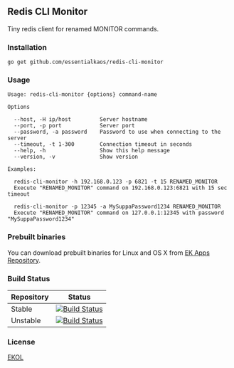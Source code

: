 ## Redis CLI Monitor

Tiny redis client for renamed MONITOR commands.

### Installation

````
go get github.com/essentialkaos/redis-cli-monitor
````

### Usage

```
Usage: redis-cli-monitor {options} command-name

Options

  --host, -H ip/host         Server hostname
  --port, -p port            Server port
  --password, -a password    Password to use when connecting to the server
  --timeout, -t 1-300        Connection timeout in seconds
  --help, -h                 Show this help message
  --version, -v              Show version

Examples:

  redis-cli-monitor -h 192.168.0.123 -p 6821 -t 15 RENAMED_MONITOR
  Execute "RENAMED_MONITOR" command on 192.168.0.123:6821 with 15 sec timeout

  redis-cli-monitor -p 12345 -a MySuppaPassword1234 RENAMED_MONITOR
  Execute "RENAMED_MONITOR" command on 127.0.0.1:12345 with password "MySuppaPassword1234"

```

### Prebuilt binaries

You can download prebuilt binaries for Linux and OS X from [EK Apps Repository](https://apps.kaos.io/redis-cli-monitor/).

### Build Status

| Repository | Status |
|------------|--------|
| Stable | [![Build Status](https://travis-ci.org/essentialkaos/redis-cli-monitor.svg?branch=master)](https://travis-ci.org/essentialkaos/redis-cli-monitor) |
| Unstable | [![Build Status](https://travis-ci.org/essentialkaos/redis-cli-monitor.svg?branch=develop)](https://travis-ci.org/essentialkaos/redis-cli-monitor) |

### License

[EKOL](https://essentialkaos.com/ekol)
